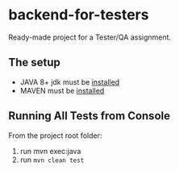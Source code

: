 # backend-for-testers

Ready-made project for a Tester/QA assignment.

## The setup

- JAVA 8+ jdk must be [installed](https://www.oracle.com/technetwork/java/javase/downloads/index.html)
- MAVEN must be [installed](https://maven.apache.org/download.cgi)

## Running All Tests from Console

From the project root folder:
1. run mvn exec:java
2. run `mvn clean test`


